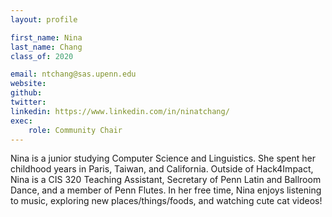 ```yaml
---
layout: profile

first_name: Nina
last_name: Chang
class_of: 2020

email: ntchang@sas.upenn.edu
website:
github: 
twitter: 
linkedin: https://www.linkedin.com/in/ninatchang/
exec:
    role: Community Chair
---
```


Nina is a junior studying Computer Science and Linguistics. She spent her childhood years in Paris, Taiwan, and California. Outside of Hack4Impact, Nina is a CIS 320 Teaching Assistant, Secretary of Penn Latin and Ballroom Dance, and a member of Penn Flutes. In her free time, Nina enjoys listening to music, exploring new places/things/foods, and watching cute cat videos!
